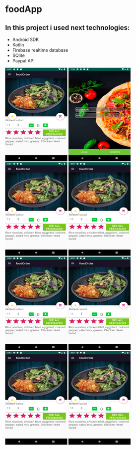 # foodApp
## In this project i used next technologies:
* Android SDK
* Kotlin
* Firebase realtime database
* SQlite
* Paypal API


<img src="Screenshots/Screenshot_1552683473.png" width=200 height=300> <img src="Screenshots/Screenshot_1553844606.png" width=200 height=300>
<img src="Screenshots/Screenshot_1552683473.png" width=200 height=300>
<img src="Screenshots/Screenshot_1552683473.png" width=200 height=300>
<img src="Screenshots/Screenshot_1552683473.png" width=200 height=300>
<img src="Screenshots/Screenshot_1552683473.png" width=200 height=300>
<img src="Screenshots/Screenshot_1552683473.png" width=200 height=300>
<img src="Screenshots/Screenshot_1552683473.png" width=200 height=300>
